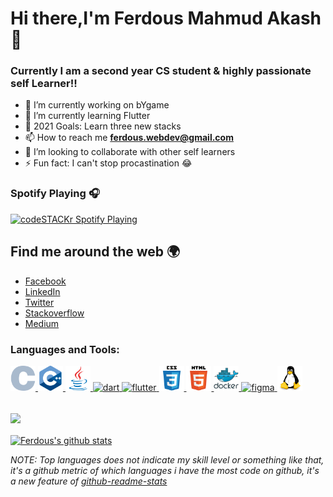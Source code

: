 # Hi there,I'm  Ferdous Mahmud Akash 👋

### Currently I am a second year CS student & highly passionate self Learner!!

- 🔭 I’m currently working on bYgame
- 🌱 I’m currently learning Flutter
- 🥅 2021 Goals: Learn three new stacks 
- 📫 How to reach me **ferdous.webdev@gmail.com**
- 👯 I’m looking to collaborate with other self learners
- ⚡ Fun fact: I can't stop procastination 😂

### Spotify Playing 🎧

[<img src="https://now-playing-codestackr.vercel.app/api/spotify-playing" alt="codeSTACKr Spotify Playing" width="350" />](https://open.spotify.com/user/swyqyimdc12jajde4vpwd2x1b)

## Find me around the web 🌍
- [Facebook](https://www.facebook.com/ferdous1919/)
- [LinkedIn](https://www.linkedin.com/in/ferdous19)
- [Twitter](https://twitter.com/Ferdous_19)
- [Stackoverflow](https://stackoverflow.com/users/14887660/ferdous)
- [Medium](https://medium.com/@ferdous.webdev)

### Languages and Tools:
<p align="left">
 <a href="https://www.cprogramming.com/" target="_blank"> <img src="https://raw.githubusercontent.com/devicons/devicon/master/icons/c/c-original.svg" alt="c" width="40" height="40"/> </a>
 <a href="https://www.w3schools.com/cpp/" target="_blank"> <img src="https://raw.githubusercontent.com/devicons/devicon/master/icons/cplusplus/cplusplus-original.svg" alt="cplusplus" width="40" height="40"/> </a>
 <a href="https://www.java.com" target="_blank"> <img src="https://raw.githubusercontent.com/devicons/devicon/master/icons/java/java-original.svg" alt="java" width="40" height="40"/> </a>
 <a href="https://dart.dev" target="_blank"> <img src="https://www.vectorlogo.zone/logos/dartlang/dartlang-icon.svg" alt="dart" width="40" height="40"/> </a> 
 <a href="https://flutter.dev" target="_blank"> <img src="https://www.vectorlogo.zone/logos/flutterio/flutterio-icon.svg" alt="flutter" width="40" height="40"/> </a>  
 <a href="https://www.w3schools.com/css/" target="_blank"> <img src="https://raw.githubusercontent.com/devicons/devicon/master/icons/css3/css3-original-wordmark.svg" alt="css3" width="40" height="40"/> </a> 
 <a href="https://www.w3.org/html/" target="_blank"> <img src="https://raw.githubusercontent.com/devicons/devicon/master/icons/html5/html5-original-wordmark.svg" alt="html5" width="40" height="40"/> </a>
 <a href="https://www.docker.com/" target="_blank"> <img src="https://raw.githubusercontent.com/devicons/devicon/master/icons/docker/docker-original-wordmark.svg" alt="docker" width="40" height="40"/> </a> 
 <a href="https://www.figma.com/" target="_blank"> <img src="https://www.vectorlogo.zone/logos/figma/figma-icon.svg" alt="figma" width="40" height="40"/> </a> 
 <a href="https://www.linux.org/" target="_blank"> <img src="https://raw.githubusercontent.com/devicons/devicon/master/icons/linux/linux-original.svg" alt="linux" width="40" height="40"/> </a> </p>
<br />

<a href="https://github.com/ferdous-webdev/github-readme-stats">
  <img align="center" src="https://github-readme-stats.anuraghazra1.vercel.app/api/top-langs/?username=ferdous-webdev&layout=compact&theme=material-palenight" />
</a>

<br />
<br />

<a href="https://github.com/ferdous-webdev/github-readme-stats">
  <img align="center" src="https://github-readme-stats.anuraghazra1.vercel.app/api?username=ferdous-webdev&show_icons=true&include_all_commits=true&theme=material-palenight" alt="Ferdous's github stats" />
</a>

*NOTE: Top languages does not indicate my skill level or something like that, it's a github metric of which languages i have the most code on github, it's a new feature of [github-readme-stats](https://github.com/ferdous-webdev/github-readme-stats)*


